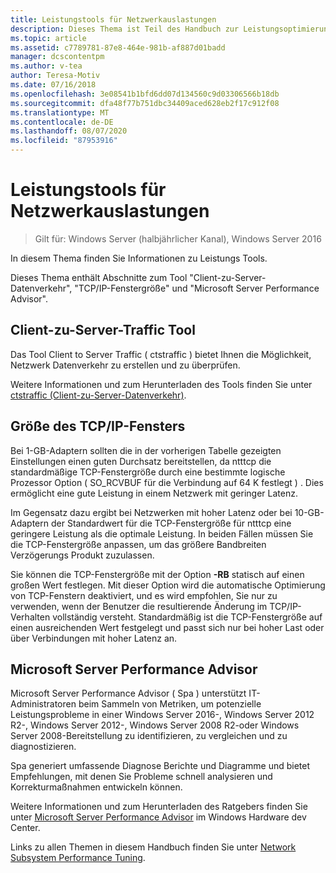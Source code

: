 ```yaml
---
title: Leistungstools für Netzwerkauslastungen
description: Dieses Thema ist Teil des Handbuch zur Leistungsoptimierung des Netzwerk Subsystems für Windows Server 2016.
ms.topic: article
ms.assetid: c7789781-87e8-464e-981b-af887d01badd
manager: dcscontentpm
ms.author: v-tea
author: Teresa-Motiv
ms.date: 07/16/2018
ms.openlocfilehash: 3e08541b1bfd6dd07d134560c9d03306566b18db
ms.sourcegitcommit: dfa48f77b751dbc34409aced628eb2f17c912f08
ms.translationtype: MT
ms.contentlocale: de-DE
ms.lasthandoff: 08/07/2020
ms.locfileid: "87953916"
---
```

# <a name="performance-tools-for-network-workloads"></a>Leistungstools für Netzwerkauslastungen

>Gilt für: Windows Server (halbjährlicher Kanal), Windows Server 2016

In diesem Thema finden Sie Informationen zu Leistungs Tools.

Dieses Thema enthält Abschnitte zum Tool "Client-zu-Server-Datenverkehr", "TCP/IP-Fenstergröße" und "Microsoft Server Performance Advisor".

##  <a name="client-to-server-traffic-tool"></a><a name="bkmk_tuning"></a>Client-zu-Server-Traffic Tool

Das Tool Client to Server Traffic \( ctstraffic \) bietet Ihnen die Möglichkeit, Netzwerk Datenverkehr zu erstellen und zu überprüfen.

Weitere Informationen und zum Herunterladen des Tools finden Sie unter [ctstraffic (Client-zu-Server-Datenverkehr)](https://github.com/Microsoft/ctsTraffic).

##  <a name="tcpip-window-size"></a><a name="bkmk_size"></a>Größe des TCP/IP-Fensters

Bei 1-GB-Adaptern sollten die in der vorherigen Tabelle gezeigten Einstellungen einen guten Durchsatz bereitstellen, da ntttcp die standardmäßige TCP-Fenstergröße durch eine bestimmte logische Prozessor Option \( SO_RCVBUF für die Verbindung auf 64 K festlegt \) . Dies ermöglicht eine gute Leistung in einem Netzwerk mit geringer Latenz.

Im Gegensatz dazu ergibt bei Netzwerken mit hoher Latenz oder bei 10-GB-Adaptern der Standardwert für die TCP-Fenstergröße für ntttcp eine geringere Leistung als die optimale Leistung. In beiden Fällen müssen Sie die TCP-Fenstergröße anpassen, um das größere Bandbreiten Verzögerungs Produkt zuzulassen.

Sie können die TCP-Fenstergröße mit der Option **-RB** statisch auf einen großen Wert festlegen. Mit dieser Option wird die automatische Optimierung von TCP-Fenstern deaktiviert, und es wird empfohlen, Sie nur zu verwenden, wenn der Benutzer die resultierende Änderung im TCP/IP-Verhalten vollständig versteht. Standardmäßig ist die TCP-Fenstergröße auf einen ausreichenden Wert festgelegt und passt sich nur bei hoher Last oder über Verbindungen mit hoher Latenz an.

##  <a name="microsoft-server-performance-advisor"></a><a name="bkmk_advisor"></a>Microsoft Server Performance Advisor

Microsoft Server Performance Advisor \( Spa \) unterstützt IT-Administratoren beim Sammeln von Metriken, um potenzielle Leistungsprobleme in einer Windows Server 2016-, Windows Server 2012 R2-, Windows Server 2012-, Windows Server 2008 R2-oder Windows Server 2008-Bereitstellung zu identifizieren, zu vergleichen und zu diagnostizieren.

Spa generiert umfassende Diagnose Berichte und Diagramme und bietet Empfehlungen, mit denen Sie Probleme schnell analysieren und Korrekturmaßnahmen entwickeln können.

 Weitere Informationen und zum Herunterladen des Ratgebers finden Sie unter [Microsoft Server Performance Advisor](https://msdn.microsoft.com/library/windows/hardware/dn481522.aspx) im Windows Hardware dev Center.

Links zu allen Themen in diesem Handbuch finden Sie unter [Network Subsystem Performance Tuning](net-sub-performance-top.md).